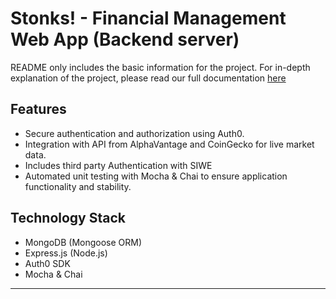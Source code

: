 # Stonks! - Financial Management Web App (Backend server)

README only includes the basic information for the project. For in-depth explanation of the project, please read our full documentation [here](https://docs.google.com/document/d/1gncpHUuEJHltZpRary5Em84w9OLfZouUJPfTDCLJvDw/edit?usp=sharing)

## Features
* Secure authentication and authorization using Auth0.
* Integration with API from AlphaVantage and CoinGecko for live market data.
* Includes third party Authentication with SIWE
* Automated unit testing with Mocha & Chai to ensure application functionality and stability.

## Technology Stack
* MongoDB (Mongoose ORM)
* Express.js (Node.js)
* Auth0 SDK
* Mocha & Chai



--------
